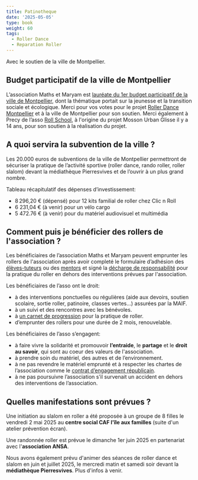 ```yaml
---
title: Patinotheque
date: '2025-05-05'
type: book
weight: 60
tags:
  - Roller Dance
  - Reparation Roller
---
```


Avec le soutien de la ville de Montpellier.

<!--more-->

## Budget participatif de la ville de Montpellier

L’association Maths et Maryam est [lauréate du 1er budget participatif de la ville de Montpellier](https://www.mathsetmaryam.fr/u/BP_Montpellier_avis_favorable.pdf), dont la thématique portait sur la jeunesse et la transition sociale et écologique. Merci pour vos votes pour le projet [Roller Dance Montpellier](https://participer.montpellier.fr/budget-participatif/roller-dance-montpellier) et à la ville de Montpellier pour son soutien. Merci également à Precy de l’asso [Roll School](https://www.rollschool.net/), à l'origine du projet Mosson Urban Glisse il y a 14 ans, pour son soutien à la réalisation du projet.

## A quoi servira la subvention de la ville ?

Les 20.000 euros de subventions de la ville de Montpellier permettront de sécuriser la pratique de l’activité sportive (roller dance, rando roller, roller slalom) devant la médiathèque Pierresvives et de l’ouvrir à un plus grand nombre.

Tableau récapitulatif des dépenses d’investissement:
* 8 296,20 € (dépensé) pour 12 kits familial de roller chez Clic n Roll
* 6 231,04 € (à venir) pour un vélo cargo
* 5 472.76 € (à venir) pour du matériel audiovisuel et multimédia

## Comment puis je bénéficier des rollers de l'association ?

Les bénéficiaires de l’association Maths et Maryam peuvent emprunter les rollers de l'association après avoir completé le formulaire d’adhésion des [élèves-tuteurs](https://www.mathsetmaryam.fr/u/Adhesion.pdf) ou des [mentors](https://www.helloasso.com/associations/maths-et-maryam/adhesions/adhesion-association) et signé la [décharge de responsabilité](https://www.mathsetmaryam.fr/u/Decharge.pdf) pour la pratique du roller en dehors des interventions prévues par l'association.

Les bénéficiaires de l’asso ont le droit:
* à des interventions ponctuelles ou régulières (aide aux devoirs, soutien scolaire, sortie roller, patinoire, classes vertes…) assurées par la MAIF.
* à un suivi et des rencontres avec les bénévoles.
* à [un carnet de progression](https://www.mathsetmaryam.fr/u/Roller-Danse-Carnet.pdf) pour la pratique de roller.
* d’emprunter des rollers pour une durée de 2 mois, renouvelable.

Les bénéficiaires de l’asso s’engagent:
* à faire vivre la solidarité et promouvoir <b>l’entraide</b>, le <b>partage</b> et le <b>droit au savoir</b>, qui sont au coeur des valeurs de l'association.
* à prendre soin du matériel, des autres et de l’environnement.
* à ne pas revendre le matériel emprunté et à respecter les chartes de l’association comme le [contrat d’engagement républicain](https://www.mathsetmaryam.fr/u/BP_Montpellier_contrat_engagement_republicain.pdf).
* à ne pas poursuivre l’association s’il survenait un accident en dehors des interventions de l’association.

## Quelles manifestations sont prévues ?

Une initiation au slalom en roller a été proposée à un groupe de 8 filles le vendredi 2 mai 2025 au <b>centre social CAF l'île aux familles</b> (suite d'un atelier prévention écran).

Une randonnée roller est prévue le dimanche 1er juin 2025 en partenariat avec l'<b>association ANSA</b>. 

Nous avons également prévu d'animer des séances de roller dance et slalom en juin et juillet 2025, le mercredi matin et samedi soir devant la <b>médiathèque Pierresvives</b>.
Plus d'infos à venir.
